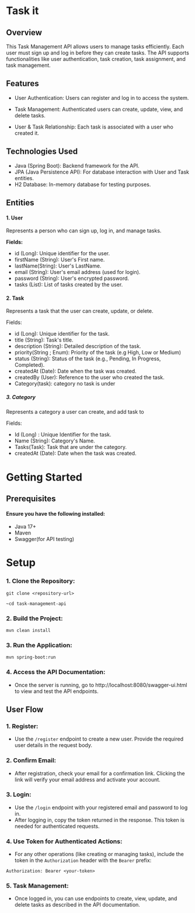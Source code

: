 # **Task it**

## **Overview**

This Task Management API allows users to manage tasks efficiently. Each user must sign up and log in before they can create tasks. The API supports functionalities like user authentication, task creation, task assignment, and task management.

## **Features**

* User Authentication: Users can register and log in to access the system.

* Task Management: Authenticated users can create, update, view, and delete tasks.

* User & Task Relationship: Each task is associated with a user who created it.


## **Technologies Used**

* Java (Spring Boot): Backend framework for the API.
* JPA (Java Persistence API): For database interaction with User and Task entities.
* H2 Database: In-memory database for testing purposes.


## **Entities**

#### 1. **User**

Represents a person who can sign up, log in, and manage tasks.

**Fields:**
* id (Long): Unique identifier for the user.
* firstName (String): User's First name.
* lastName(String): User's LastName.
* email (String): User's email address (used for login).
* password (String): User's encrypted password.
* tasks (List<Task>): List of tasks created by the user.

#### 2. **Task**

Represents a task that the user can create, update, or delete.

Fields:

* id (Long): Unique identifier for the task.
* title (String): Task's title.
* description (String): Detailed description of the task.
* priority(String ; Enum): Priority of the task (e.g High, Low or Medium)
* status (String): Status of the task (e.g., Pending, In Progress, Completed).
* createdAt (Date): Date when the task was created.
* createdBy (User): Reference to the user who created the task.
* Category(task): category no task is under

##### 3.  Category 
 Represents a category a user can create, and add task to 

   Fields:
 * Id (Long) : Unique Identifier for the task.
 * Name (String): Category's Name.
 * Tasks(Task): Task that are under the category.
 * createdAt (Date): Date when the task was created.



# **Getting Started**

## **Prerequisites**

#### **Ensure you have the following installed:**

* Java 17+
* Maven
* Swagger(for API testing)

# Setup

### 1.  Clone the Repository:

`git clone <repository-url>`

`~cd task-management-api`

### 2.  Build the Project:


`mvn clean install`

### 3.  Run the Application:

`mvn spring-boot:run`

### 4.  Access the API Documentation:

* Once the server is running, go to http://localhost:8080/swagger-ui.html to view and test the API endpoints.

## User Flow

### 1.  Register:

* Use the `/register` endpoint to create a new user. Provide the required user details in the request body.

### 2.  Confirm Email:

* After registration, check your email for a confirmation link. Clicking the link will verify your email address and activate your account.

### 3.  Login:

* Use the `/login` endpoint with your registered email and password to log in.
* After logging in, copy the token returned in the response. This token is needed for authenticated requests.

### 4.  Use Token for Authenticated Actions:

* For any other operations (like creating or managing tasks), include the token in the `Authorization` header with the `Bearer` prefix:

`Authorization: Bearer <your-token>`
### 5.   Task Management:

* Once logged in, you can use endpoints to create, view, update, and delete tasks as described in the API documentation.
